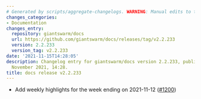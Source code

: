 ```yaml
---
# Generated by scripts/aggregate-changelogs. WARNING: Manual edits to this files will be overwritten.
changes_categories:
- Documentation
changes_entry:
  repository: giantswarm/docs
  url: https://github.com/giantswarm/docs/releases/tag/v2.2.233
  version: 2.2.233
  version_tag: v2.2.233
date: '2021-11-15T14:28:05'
description: Changelog entry for giantswarm/docs version 2.2.233, published on 15
  November 2021, 14:28.
title: docs release v2.2.233
---
```


- Add weekly highlights for the week ending on 2021-11-12 ([#1200](https://github.com/giantswarm/docs/pull/1200))
